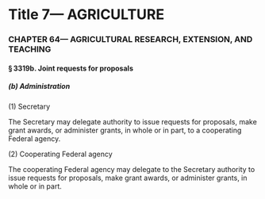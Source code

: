 
# Title 7— AGRICULTURE
### CHAPTER 64— AGRICULTURAL RESEARCH, EXTENSION, AND TEACHING
#### § 3319b. Joint requests for proposals
##### (b) Administration

(1) Secretary

The Secretary may delegate authority to issue requests for proposals, make grant awards, or administer grants, in whole or in part, to a cooperating Federal agency.

(2) Cooperating Federal agency

The cooperating Federal agency may delegate to the Secretary authority to issue requests for proposals, make grant awards, or administer grants, in whole or in part.
